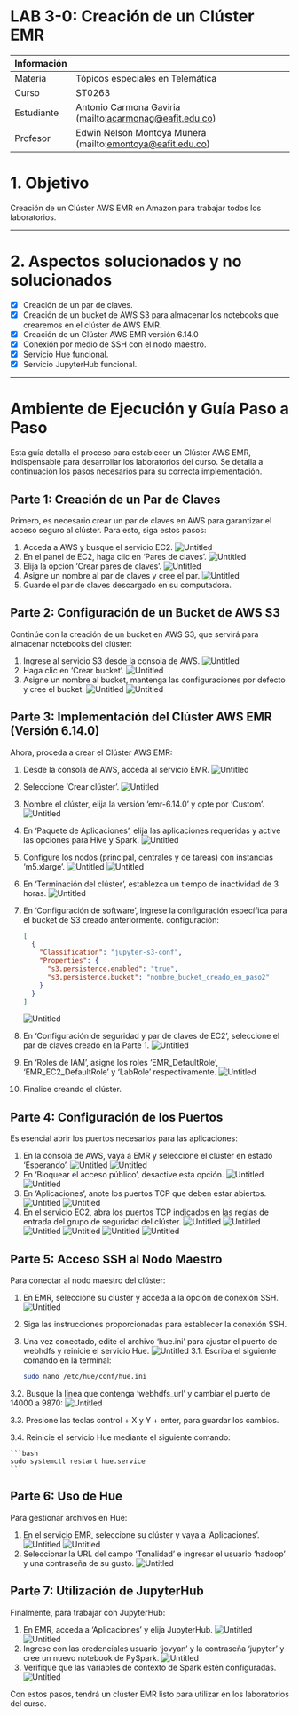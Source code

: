 # LAB 3-0: Creación de un Clúster EMR

| Información |  |
| --- | --- |
| Materia | Tópicos especiales en Telemática |
| Curso | ST0263 |
| Estudiante | Antonio Carmona Gaviria (mailto:acarmonag@eafit.edu.co) |
| Profesor | Edwin Nelson Montoya Munera (mailto:emontoya@eafit.edu.co) |

# 1. Objetivo

Creación de un Clúster AWS EMR en Amazon para trabajar todos los laboratorios.

---

# 2. Aspectos solucionados y no solucionados

- [x]  Creación de un par de claves.
- [x]  Creación de un bucket de AWS S3 para almacenar los notebooks que crearemos en el clúster de AWS EMR.
- [x]  Creación de un Clúster AWS EMR versión 6.14.0
- [x]  Conexión por medio de SSH con el nodo maestro.
- [x]  Servicio Hue funcional.
- [x]  Servicio JupyterHub funcional.

---
# Ambiente de Ejecución y Guía Paso a Paso

Esta guía detalla el proceso para establecer un Clúster AWS EMR, indispensable para desarrollar los laboratorios del curso. Se detalla a continuación los pasos necesarios para su correcta implementación.

## Parte 1: Creación de un Par de Claves

Primero, es necesario crear un par de claves en AWS para garantizar el acceso seguro al clúster. Para esto, siga estos pasos:

1. Acceda a AWS y busque el servicio EC2.
    ![Untitled](https://github.com/acarmonag/acarmonag-st0263/blob/master/Lab3/0/IMGS/1.png)
2. En el panel de EC2, haga clic en ‘Pares de claves’.
    ![Untitled](https://github.com/acarmonag/acarmonag-st0263/blob/master/Lab3/0/IMGS/2.png)
3. Elija la opción ‘Crear pares de claves’.
    ![Untitled](https://github.com/acarmonag/acarmonag-st0263/blob/master/Lab3/0/IMGS/3.png)
4. Asigne un nombre al par de claves y cree el par.
    ![Untitled](https://github.com/acarmonag/acarmonag-st0263/blob/master/Lab3/0/IMGS/4.png)
5. Guarde el par de claves descargado en su computadora.

## Parte 2: Configuración de un Bucket de AWS S3

Continúe con la creación de un bucket en AWS S3, que servirá para almacenar notebooks del clúster:

1. Ingrese al servicio S3 desde la consola de AWS.
    ![Untitled](https://github.com/acarmonag/acarmonag-st0263/blob/master/Lab3/0/IMGS/5.png)
2. Haga clic en ‘Crear bucket’.
    ![Untitled](https://github.com/acarmonag/acarmonag-st0263/blob/master/Lab3/0/IMGS/6.png)
3. Asigne un nombre al bucket, mantenga las configuraciones por defecto y cree el bucket.
    ![Untitled](https://github.com/acarmonag/acarmonag-st0263/blob/master/Lab3/0/IMGS/7.png)
    ![Untitled](https://github.com/acarmonag/acarmonag-st0263/blob/master/Lab3/0/IMGS/8.png)

## Parte 3: Implementación del Clúster AWS EMR (Versión 6.14.0)

Ahora, proceda a crear el Clúster AWS EMR:

1. Desde la consola de AWS, acceda al servicio EMR.
    ![Untitled](https://github.com/acarmonag/acarmonag-st0263/blob/master/Lab3/0/IMGS/9.png)
2. Seleccione ‘Crear clúster’.
    ![Untitled](https://github.com/acarmonag/acarmonag-st0263/blob/master/Lab3/0/IMGS/10.png)
3. Nombre el clúster, elija la versión ‘emr-6.14.0’ y opte por ‘Custom’.
    ![Untitled](https://github.com/acarmonag/acarmonag-st0263/blob/master/Lab3/0/IMGS/11.png)
4. En ‘Paquete de Aplicaciones’, elija las aplicaciones requeridas y active las opciones para Hive y Spark.
    ![Untitled](https://github.com/acarmonag/acarmonag-st0263/blob/master/Lab3/0/IMGS/12.png)
5. Configure los nodos (principal, centrales y de tareas) con instancias ‘m5.xlarge’.
    ![Untitled](https://github.com/acarmonag/acarmonag-st0263/blob/master/Lab3/0/IMGS/13.png)
    ![Untitled](https://github.com/acarmonag/acarmonag-st0263/blob/master/Lab3/0/IMGS/14.png)
6. En ‘Terminación del clúster’, establezca un tiempo de inactividad de 3 horas.
    ![Untitled](https://github.com/acarmonag/acarmonag-st0263/blob/master/Lab3/0/IMGS/15.png)
7. En ‘Configuración de software’, ingrese la configuración específica para el bucket de S3 creado anteriormente.
    configuración:
    
    ```json
    [
      {
        "Classification": "jupyter-s3-conf",
        "Properties": {
          "s3.persistence.enabled": "true",
          "s3.persistence.bucket": "nombre_bucket_creado_en_paso2"
        }
      }
    ]
    ```
    
    ![Untitled](https://github.com/acarmonag/acarmonag-st0263/blob/master/Lab3/0/IMGS/16.png)
8. En ‘Configuración de seguridad y par de claves de EC2’, seleccione el par de claves creado en la Parte 1.
    ![Untitled](https://github.com/acarmonag/acarmonag-st0263/blob/master/Lab3/0/IMGS/17.png)
9. En ‘Roles de IAM’, asigne los roles ‘EMR_DefaultRole’, ‘EMR_EC2_DefaultRole’ y ‘LabRole’ respectivamente.
    ![Untitled](https://github.com/acarmonag/acarmonag-st0263/blob/master/Lab3/0/IMGS/18.png)
10. Finalice creando el clúster.

## Parte 4: Configuración de los Puertos

Es esencial abrir los puertos necesarios para las aplicaciones:

1. En la consola de AWS, vaya a EMR y seleccione el clúster en estado ‘Esperando’.
    ![Untitled](https://github.com/acarmonag/acarmonag-st0263/blob/master/Lab3/0/IMGS/19.png)
    ![Untitled](https://github.com/acarmonag/acarmonag-st0263/blob/master/Lab3/0/IMGS/20.png)
2. En ‘Bloquear el acceso público’, desactive esta opción.
    ![Untitled](https://github.com/acarmonag/acarmonag-st0263/blob/master/Lab3/0/IMGS/21.png)
    ![Untitled](https://github.com/acarmonag/acarmonag-st0263/blob/master/Lab3/0/IMGS/22.png)
3. En ‘Aplicaciones’, anote los puertos TCP que deben estar abiertos.
    ![Untitled](https://github.com/acarmonag/acarmonag-st0263/blob/master/Lab3/0/IMGS/23.png)
    ![Untitled](https://github.com/acarmonag/acarmonag-st0263/blob/master/Lab3/0/IMGS/24.png)
4. En el servicio EC2, abra los puertos TCP indicados en las reglas de entrada del grupo de seguridad del clúster.
    ![Untitled](https://github.com/acarmonag/acarmonag-st0263/blob/master/Lab3/0/IMGS/25.png)
    ![Untitled](https://github.com/acarmonag/acarmonag-st0263/blob/master/Lab3/0/IMGS/26.png)
    ![Untitled](https://github.com/acarmonag/acarmonag-st0263/blob/master/Lab3/0/IMGS/27.png)
    ![Untitled](https://github.com/acarmonag/acarmonag-st0263/blob/master/Lab3/0/IMGS/28.png)
    ![Untitled](https://github.com/acarmonag/acarmonag-st0263/blob/master/Lab3/0/IMGS/29.png)
    ![Untitled](https://github.com/acarmonag/acarmonag-st0263/blob/master/Lab3/0/IMGS/30.png)

## Parte 5: Acceso SSH al Nodo Maestro

Para conectar al nodo maestro del clúster:

1. En EMR, seleccione su clúster y acceda a la opción de conexión SSH.
    ![Untitled](https://github.com/acarmonag/acarmonag-st0263/blob/master/Lab3/0/IMGS/31.png)
2. Siga las instrucciones proporcionadas para establecer la conexión SSH.
3. Una vez conectado, edite el archivo ‘hue.ini’ para ajustar el puerto de webhdfs y reinicie el servicio Hue.
    ![Untitled](https://github.com/acarmonag/acarmonag-st0263/blob/master/Lab3/0/IMGS/32.png)
3.1. Escriba el siguiente comando en la terminal:
        
    ```bash
    sudo nano /etc/hue/conf/hue.ini
    ```

3.2. Busque la linea que contenga ‘webhdfs_url’ y cambiar el puerto de 14000 a 9870:
![Untitled](https://github.com/acarmonag/acarmonag-st0263/blob/master/Lab3/0/IMGS/33.png)

3.3. Presione las teclas control + X y Y + enter, para guardar los cambios.

3.4. Reinicie el servicio Hue mediante el siguiente comando:
            
    ```bash
    sudo systemctl restart hue.service
    ```

## Parte 6: Uso de Hue

Para gestionar archivos en Hue:

1. En el servicio EMR, seleccione su clúster y vaya a ‘Aplicaciones’.
    ![Untitled](https://github.com/acarmonag/acarmonag-st0263/blob/master/Lab3/0/IMGS/23.png)
    ![Untitled](https://github.com/acarmonag/acarmonag-st0263/blob/master/Lab3/0/IMGS/24.png)
2. Seleccionar la URL del campo ‘Tonalidad’ e ingresar el usuario ‘hadoop’ y una contraseña de su gusto.
    ![Untitled](https://github.com/acarmonag/acarmonag-st0263/blob/master/Lab3/0/IMGS/34.png)

## Parte 7: Utilización de JupyterHub

Finalmente, para trabajar con JupyterHub:

1. En EMR, acceda a ‘Aplicaciones’ y elija JupyterHub.
    ![Untitled](https://github.com/acarmonag/acarmonag-st0263/blob/master/Lab3/0/IMGS/23.png)
    ![Untitled](https://github.com/acarmonag/acarmonag-st0263/blob/master/Lab3/0/IMGS/24.png)
2. Ingrese con las credenciales usuario ‘jovyan’ y la contraseña ‘jupyter’ y cree un nuevo notebook de PySpark.
    ![Untitled](https://github.com/acarmonag/acarmonag-st0263/blob/master/Lab3/0/IMGS/35.png)
3. Verifique que las variables de contexto de Spark estén configuradas.
    ![Untitled](https://github.com/acarmonag/acarmonag-st0263/blob/master/Lab3/0/IMGS/36.png)

Con estos pasos, tendrá un clúster EMR listo para utilizar en los laboratorios del curso.